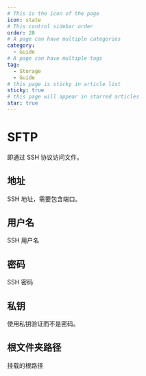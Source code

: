 ```yaml
---
# This is the icon of the page
icon: state
# This control sidebar order
order: 28
# A page can have multiple categories
category:
  - Guide
# A page can have multiple tags
tag:
  - Storage
  - Guide
# this page is sticky in article list
sticky: true
# this page will appear in starred articles
star: true
---
```


# SFTP

即通过 SSH 协议访问文件。

## 地址

SSH 地址，需要包含端口。

## 用户名

SSH 用户名

## 密码

SSH 密码

## 私钥

使用私钥验证而不是密码。

## 根文件夹路径

挂载的根路径
